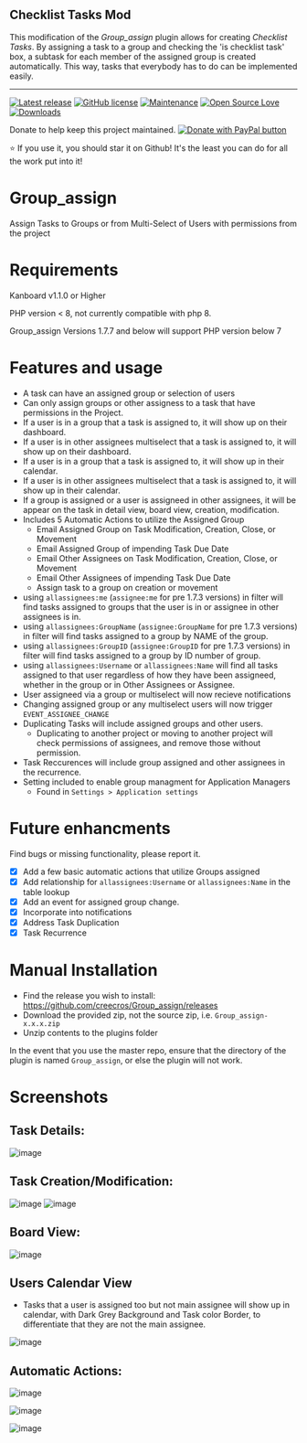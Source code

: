 ## Checklist Tasks Mod

This modification of the *Group_assign* plugin allows for creating *Checklist Tasks*.
By assigning a task to a group and checking the 'is checklist task' box, a subtask for each member of the assigned group is created automatically.
This way, tasks that everybody has to do can be implemented easily.

-----------
[![Latest release](https://img.shields.io/github/release/creecros/Group_assign.svg)](https://github.com/creecros/Group_assign/releases)
[![GitHub license](https://img.shields.io/github/license/Naereen/StrapDown.js.svg)](https://github.com/creecros/Group_assign/blob/master/LICENSE)
[![Maintenance](https://img.shields.io/badge/Maintained%3F-yes-green.svg)](https://github.com/creecros/Group_assign/graphs/contributors)
[![Open Source Love](https://badges.frapsoft.com/os/v1/open-source.svg?v=103)]()
[![Downloads](https://img.shields.io/github/downloads/creecros/Group_assign/total.svg)](https://github.com/creecros/Group_assign/releases)

Donate to help keep this project maintained.
<a href="https://www.paypal.com/cgi-bin/webscr?cmd=_s-xclick&hosted_button_id=SEGNEVQFXHXGW&source=url">
<img src="https://www.paypalobjects.com/en_US/i/btn/btn_donate_SM.gif" border="0" name="submit" title="PayPal - The safer, easier way to pay online!" alt="Donate with PayPal button" /></a>

:star: If you use it, you should star it on Github! 
It's the least you can do for all the work put into it!


# Group_assign
Assign Tasks to Groups or from Multi-Select of Users with permissions from the project

# Requirements
Kanboard v1.1.0 or Higher

PHP version < 8, not currently compatible with php 8.

Group_assign Versions 1.7.7 and below will support PHP version below 7

# Features and usage
* A task can have an assigned group or selection of users
* Can only assign groups or other assigness to a task that have permissions in the Project.
* If a user is in a group that a task is assigned to, it will show up on their dashboard.
* If a user is in other assignees multiselect that a task is assigned to, it will show up on their dashboard.
* If a user is in a group that a task is assigned to, it will show up in their calendar.
* If a user is in other assignees multiselect that a task is assigned to, it will show up in their calendar.
* If a group is assigned or a user is assigneed in other assignees, it will be appear on the task in detail view, board view, creation, modification. 
* Includes 5 Automatic Actions to utilize the Assigned Group
  * Email Assigned Group on Task Modification, Creation, Close, or Movement
  * Email Assigned Group of impending Task Due Date
  * Email Other Assignees on Task Modification, Creation, Close, or Movement
  * Email Other Assignees of impending Task Due Date
  * Assign task to a group on creation or movement
* using ``allassignees:me`` (``assignee:me`` for pre 1.7.3 versions) in filter will find tasks assigned to groups that the user is in or assignee in other assignees is in.
* using ``allassignees:GroupName`` (``assignee:GroupName`` for pre 1.7.3 versions) in filter will find tasks assigned to a group by NAME of the group.
* using ``allassignees:GroupID`` (``assignee:GroupID`` for pre 1.7.3 versions) in filter will find tasks assigned to a group by ID number of group.
* using ``allassignees:Username`` or ``allassignees:Name`` will find all tasks assigned to that user regardless of how they have been assigneed, whether in the group or in Other Assignees or Assignee. 
* User assigneed via a group or multiselect will now recieve notifications
* Changing assigned group or any multiselect users will now trigger `EVENT_ASSIGNEE_CHANGE`
* Duplicating Tasks will include assigned groups and other users.
  * Duplicating to another project or moving to another project will check permissions of assignees, and remove those without permission.
* Task Reccurences will include group assigned and other assignees in the recurrence.
* Setting included to enable group managment for Application Managers
  * Found in `Settings > Application settings`

# Future enhancments
Find bugs or missing functionality, please report it.

- [x] Add a few basic automatic actions that utilize Groups assigned
- [x] Add relationship for ``allassignees:Username`` or ``allassignees:Name`` in the table lookup 
- [x] Add an event for assigned group change.
- [x] Incorporate into notifications
- [x] Address Task Duplication
- [x] Task Recurrence

# Manual Installation

- Find the release you wish to install: https://github.com/creecros/Group_assign/releases
- Download the provided zip, not the source zip, i.e. `Group_assign-x.x.x.zip`
- Unzip contents to the plugins folder

In the event that you use the master repo, ensure that the directory of the plugin is named `Group_assign`, or else the plugin will not work.

# Screenshots

## Task Details:
![image](https://user-images.githubusercontent.com/26339368/49951197-64546680-fec7-11e8-9473-82820b1a4f7e.png)

## Task Creation/Modification:
![image](https://user-images.githubusercontent.com/26339368/38753761-692db008-3f2d-11e8-8ce2-59d88ddf39b1.png)
![image](https://user-images.githubusercontent.com/26339368/49557918-3c696f80-f8d7-11e8-91b8-7cef11c6eec0.png)

## Board View:
![image](https://user-images.githubusercontent.com/26339368/49951135-3a9b3f80-fec7-11e8-9bf6-3a777c09c675.png)

## Users Calendar View

- Tasks that a user is assigned too but not main assignee will show up in calendar, with Dark Grey Background and Task color Border, to differentiate that they are not the main assignee.

![image](https://user-images.githubusercontent.com/26339368/49655821-b7cb3e00-fa09-11e8-9608-952abbf146fa.png)


## Automatic Actions:
![image](https://user-images.githubusercontent.com/26339368/38754253-0a0fd2de-3f2f-11e8-9dde-2036de011a6b.png)

![image](https://user-images.githubusercontent.com/26339368/38754279-2285d0d4-3f2f-11e8-88c2-0ed91e452f90.png)

![image](https://user-images.githubusercontent.com/26339368/38754288-310df2c6-3f2f-11e8-9993-39e96b55076c.png)

